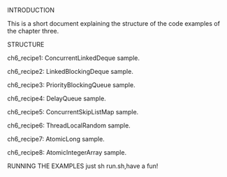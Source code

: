 INTRODUCTION

This is a short document explaining the structure of the code examples of the 
chapter three.

STRUCTURE

ch6_recipe1: ConcurrentLinkedDeque sample.
  
ch6_recipe2: LinkedBlockingDeque sample.

ch6_recipe3: PriorityBlockingQueue sample.

ch6_recipe4: DelayQueue sample.

ch6_recipe5: ConcurrentSkipListMap sample.

ch6_recipe6: ThreadLocalRandom sample.

ch6_recipe7: AtomicLong sample.

ch6_recipe8: AtomicIntegerArray sample.
 

RUNNING THE EXAMPLES
just sh run.sh,have a fun!